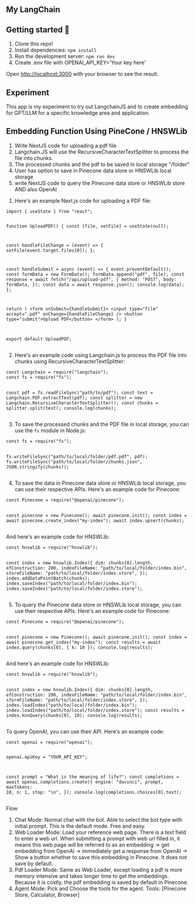 ## My LangChain

## Getting started 🚀

1. Clone this repo!
2. Install dependencies: `npm install`
3. Run the development server: `npm run dev`
4. Create .env file with OPENAI_API_KEY='Your key here'

Open [http://localhost:3000](http://localhost:3000) with your browser to see the result.

## Experiment

This app is my experiment to try out LangchainJS and to create embedding for GPT/LLM for a specific knowledge area and application.

## Embedding Function Using PineCone / HNSWLib
<ol>
<li>Write NextJS code for uploading a pdf file</li>
<li>Langchain.JS will use the RecursiveCharacterTextSplitter to process the file into chunks.</li>
<li>The processed chunks and the pdf to be saved in local storage "/folder"</li>
<li>User has option to save in Pinecone data store or HNSWLib local storage</li>
<li>write NextJS code to query the Pinecone data store or HNSWLib store AND also OpenAI</li>
</ol>

<ol>
<li>Here's an example Next.js code for uploading a PDF file:</li>
</ol>
<pre><code class="language-jsx">import { useState } from "react";

function UploadPDF() {
  const [file, setFile] = useState(null);

  const handleFileChange = (event) =&gt; {
    setFile(event.target.files[0]);
  };

  const handleSubmit = async (event) =&gt; {
    event.preventDefault();
    const formData = new FormData();
    formData.append("pdf", file);
    const response = await fetch("/api/upload-pdf", {
      method: "POST",
      body: formData,
    });
    const data = await response.json();
    console.log(data);
  };

  return (
    &lt;form onSubmit={handleSubmit}&gt;
      &lt;input type="file" accept=".pdf" onChange={handleFileChange} /&gt;
      &lt;button type="submit"&gt;Upload PDF&lt;/button&gt;
    &lt;/form&gt;
  );
}

export default UploadPDF;
</code></pre>
<ol start="2">
<li>Here's an example code using Langchain.js to process the PDF file into chunks using RecursiveCharacterTextSplitter:</li>
</ol>
<pre><code class="language-javascript">const Langchain = require("langchain");
const fs = require("fs");

const pdf = fs.readFileSync("path/to/pdf");
const text = Langchain.PDF.extractText(pdf);
const splitter = new Langchain.RecursiveCharacterTextSplitter();
const chunks = splitter.split(text);
console.log(chunks);
</code></pre>
<ol start="3">
<li>To save the processed chunks and the PDF file in local storage, you can use the <code>fs</code> module in Node.js:</li>
</ol>
<pre><code class="language-javascript">const fs = require("fs");

fs.writeFileSync("path/to/local/folder/pdf.pdf", pdf);
fs.writeFileSync("path/to/local/folder/chunks.json", JSON.stringify(chunks));
</code></pre>
<ol start="4">
<li>To save the data in Pinecone data store or HNSWLib local storage, you can use their respective APIs. Here's an example code for Pinecone:</li>
</ol>
<pre><code class="language-javascript">const Pinecone = require("@openai/pinecone");

const pinecone = new Pinecone();
await pinecone.init();
const index = await pinecone.create_index("my-index");
await index.upsert(chunks);
</code></pre>
<p>And here's an example code for HNSWLib:</p>
<pre><code class="language-javascript">const hnswlib = require("hnswlib");

const index = new hnswlib.Index({
  dim: chunks[0].length,
  efConstruction: 200,
  indexFileName: "path/to/local/folder/index.bin",
  storeFileName: "path/to/local/folder/index.store",
});
index.addDataPointBatch(chunks);
index.saveIndex("path/to/local/folder/index.bin");
index.saveIndex("path/to/local/folder/index.store");
</code></pre>
<ol start="5">
<li>To query the Pinecone data store or HNSWLib local storage, you can use their respective APIs. Here's an example code for Pinecone:</li>
</ol>
<pre><code class="language-javascript">const Pinecone = require("@openai/pinecone");

const pinecone = new Pinecone();
await pinecone.init();
const index = await pinecone.get_index("my-index");
const results = await index.query(chunks[0], { k: 10 });
console.log(results);
</code></pre>
<p>And here's an example code for HNSWLib:</p>
<pre><code class="language-javascript">const hnswlib = require("hnswlib");

const index = new hnswlib.Index({
  dim: chunks[0].length,
  efConstruction: 200,
  indexFileName: "path/to/local/folder/index.bin",
  storeFileName: "path/to/local/folder/index.store",
});
index.loadIndex("path/to/local/folder/index.bin");
index.loadIndex("path/to/local/folder/index.store");
const results = index.knnQuery(chunks[0], 10);
console.log(results);
</code></pre>
<p>To query OpenAI, you can use their API. Here's an example code:</p>
<pre><code class="language-javascript">const openai = require("openai");

openai.apiKey = "YOUR_API_KEY";

const prompt = "What is the meaning of life?";
const completions = await openai.completions.create({
  engine: "davinci",
  prompt,
  maxTokens: 10,
  n: 1,
  stop: "\n",
});
console.log(completions.choices[0].text);
</code></pre>

Flow 
1. Chat Mode: Normal chat with the bot. Able to select the bot type with initial prompt. This is the default mode. Free and easy.
2. Web Loader Mode: Load your reference web page. There is a text field to enter a web url.  When submitting a prompt with web url filled in, it means this web page will be referred to as an embedding -> get embedding from OpenAI -> immediately get a response from OpenAI -> Show a button whether to save this embedding in Pinecone. It does not save by default.
3. Pdf Loader Mode: Same as Web Loader, except loading a pdf is more memory intensive and takes longer time to get the embeddings. Because it is costly, the pdf embedding is saved by default in Pinecone.
4. Agent Mode: Pick and Choose the tools for the agent. Tools: [Pinecone Store, Calculator, Browser]


